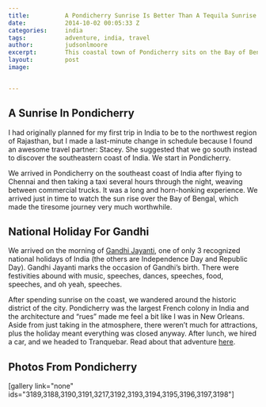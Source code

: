 ```yaml
---
title:			A Pondicherry Sunrise Is Better Than A Tequila Sunrise
date:			2014-10-02 00:05:33 Z
categories:		india
tags:			adventure, india, travel
author:			judsonlmoore
excerpt:		This coastal town of Pondicherry sits on the Bay of Bengal in southeast India. This historical French colony is lined with cobblestone streets and charm.
layout:			post
image:			


---
```


## A Sunrise In Pondicherry

I had originally planned for my first trip in India to be to the northwest region of Rajasthan, but I made a last-minute change in schedule because I found an awesome travel partner: Stacey. She suggested that we go south instead to discover the southeastern coast of India. We start in Pondicherry.

We arrived in Pondicherry on the southeast coast of India after flying to Chennai and then taking a taxi several hours through the night, weaving between commercial trucks. It was a long and horn-honking experience. We arrived just in time to watch the sun rise over the Bay of Bengal, which made the tiresome journey very much worthwhile.

## National Holiday For Gandhi

We arrived on the morning of [Gandhi Jayanti](http://en.wikipedia.org/wiki/Gandhi_Jayanti), one of only 3 recognized national holidays of India (the others are Independence Day and Republic Day). Gandhi Jayanti marks the occasion of Gandhi’s birth. There were festivities abound with music, speeches, dances, speeches, food, speeches, and oh yeah, speeches.

After spending sunrise on the coast, we wandered around the historic district of the city. Pondicherry was the largest French colony in India and the architecture and “rues” made me feel a bit like I was in New Orleans. Aside from just taking in the atmosphere, there weren’t much for attractions, plus the holiday meant everything was closed anyway. After lunch, we hired a car, and we headed to Tranquebar. Read about that adventure [here](https://www.judsonlmoore.com/tranquebar).

## Photos From Pondicherry

[gallery link="none" ids="3189,3188,3190,3191,3217,3192,3193,3194,3195,3196,3197,3198"]
